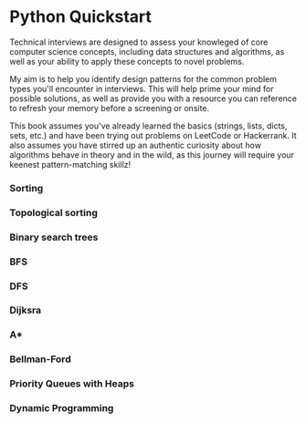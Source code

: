 # Python Quickstart

Technical interviews are designed to assess your knowleged of core computer science concepts, including data structures
and algorithms, as well as your ability to apply these concepts to novel problems. 

My aim is to help you identify design patterns for the common problem types you'll encounter in interviews. 
This will help prime your mind for possible solutions, as well as provide you with a resource you can reference to
refresh your memory before a screening or onsite. 

This book assumes you've already learned the basics (strings, lists, dicts, sets, etc.) and have been trying out problems 
on LeetCode or Hackerrank. It also assumes you have stirred up an authentic curiosity about how algorithms behave in 
theory and in the wild, as this journey will require your keenest pattern-matching skillz!

### Sorting
### Topological sorting
### Binary search trees
### BFS
### DFS
### Dijksra
### A*
### Bellman-Ford
### Priority Queues with Heaps
### Dynamic Programming
